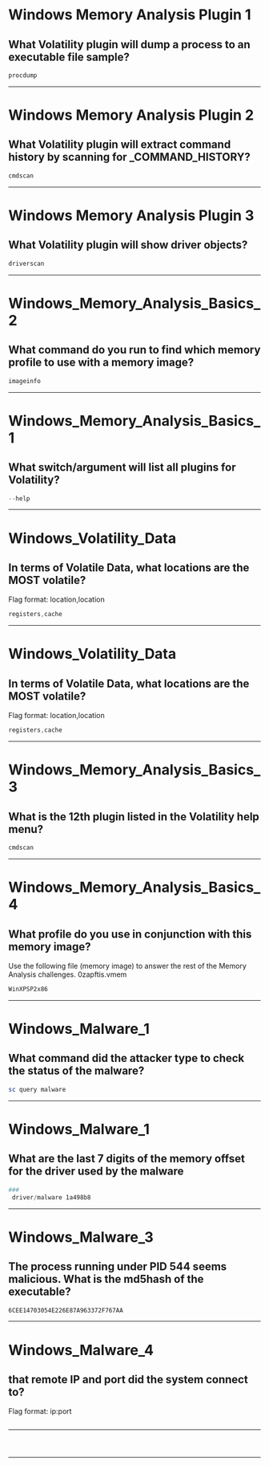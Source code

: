 # Windows Memory Analysis Plugin 1
## What Volatility plugin will dump a process to an executable file sample?
```powershell
procdump
```
------------------------------------------------------------------
#  Windows Memory Analysis Plugin 2
## What Volatility plugin will extract command history by scanning for _COMMAND_HISTORY?
```powershell
cmdscan
```
------------------------------------------------------------------
# Windows Memory Analysis Plugin 3
## What Volatility plugin will show driver objects?
```powershell
driverscan
```
------------------------------------------------------------------
# Windows_Memory_Analysis_Basics_2
## What command do you run to find which memory profile to use with a memory image?
```powershell
imageinfo
```
------------------------------------------------------------------
# Windows_Memory_Analysis_Basics_1
## What switch/argument will list all plugins for Volatility?
```powershell
--help
```
------------------------------------------------------------------
# Windows_Volatility_Data
## In terms of Volatile Data, what locations are the MOST volatile?
Flag format: location,location
```powershell
registers,cache
```
------------------------------------------------------------------
# Windows_Volatility_Data
## In terms of Volatile Data, what locations are the MOST volatile?
Flag format: location,location
```powershell
registers,cache
```
------------------------------------------------------------------
# Windows_Memory_Analysis_Basics_3
## What is the 12th plugin listed in the Volatility help menu?
```powershell
cmdscan
```
------------------------------------------------------------------
# Windows_Memory_Analysis_Basics_4
## What profile do you use in conjunction with this memory image?
Use the following file (memory image) to answer the rest of the Memory Analysis challenges.
0zapftis.vmem
```powershell
WinXPSP2x86
```
------------------------------------------------------------------
# Windows_Malware_1
## What command did the attacker type to check the status of the malware?
```powershell
sc query malware
```
------------------------------------------------------------------
# Windows_Malware_1
## What are the last 7 digits of the memory offset for the driver used by the malware

```powershell
###
 driver/malware 1a498b8 
```
------------------------------------------------------------------
# Windows_Malware_3
## The process running under PID 544 seems malicious. What is the md5hash of the executable?

```powershell
6CEE14703054E226E87A963372F767AA
```
------------------------------------------------------------------
# Windows_Malware_4
## that remote IP and port did the system connect to?
Flag format: ip:port

```powershell

```
------------------------------------------------------------------
#
##

```powershell

```
------------------------------------------------------------------